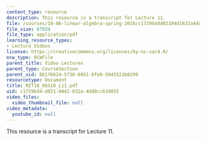 ```yaml
---
content_type: resource
description: This resource is a transcript for Lecture 11.
file: /courses/18-06-linear-algebra-spring-2010/c1729bd4d02104d1632a4dd8cc63d055_MIT18_06S10_L11.pdf
file_size: 87034
file_type: application/pdf
learning_resource_types:
- Lecture Videos
license: https://creativecommons.org/licenses/by-nc-sa/4.0/
ocw_type: OCWFile
parent_title: Video Lectures
parent_type: CourseSection
parent_uid: 6b1f6624-5736-6951-bfe8-5945521b0299
resourcetype: Document
title: MIT18_06S10_L11.pdf
uid: c1729bd4-d021-04d1-632a-4dd8cc63d055
video_files:
  video_thumbnail_file: null
video_metadata:
  youtube_id: null
---
```

This resource is a transcript for Lecture 11.